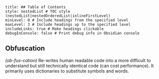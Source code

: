 ```table-of-contents
title: ## Table of Contents
style: nestedList # TOC style (nestedList|nestedOrderedList|inlineFirstLevel)
minLevel: 0 # Include headings from the specified level
maxLevel: 3 # Include headings up to the specified level
includeLinks: true # Make headings clickable
debugInConsole: false # Print debug info in Obsidian console
```

## Obfuscation 
*(ob-fus-cation)*
Re-writes human readable code into a more difficult to understand but still technically identical code (can cost performance). It primarily uses dictionaries to substitute symbols and words.